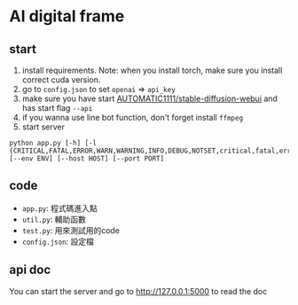 # AI digital frame

## start
1. install requirements. Note: when you install torch, make sure you install correct cuda version.
2. go to `config.json` to set `openai` => `api_key`
3. make sure you have start [AUTOMATIC1111/stable-diffusion-webui](https://github.com/AUTOMATIC1111/stable-diffusion-webui) and has start flag `--api`
4. if you wanna use line bot function, don't forget install `ffmpeg`
5. start server
```commandline
python app.py [-h] [-l {CRITICAL,FATAL,ERROR,WARN,WARNING,INFO,DEBUG,NOTSET,critical,fatal,error,warn,warning,info,debug,notset}] [--env ENV] [--host HOST] [--port PORT]
```

## code
* `app.py`: 程式碼進入點
* `util.py`: 輔助函數
* `test.py`: 用來測試用的code
* `config.json`: 設定檔

## api doc
You can start the server and go to http://127.0.0.1:5000 to read the doc